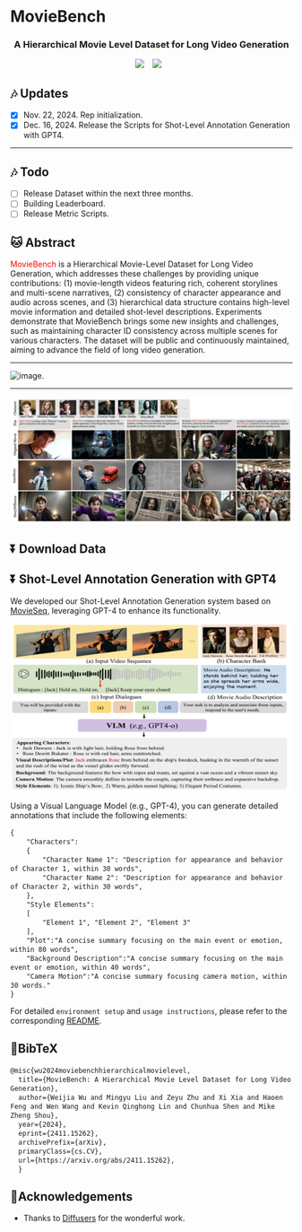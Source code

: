 # MovieBench
### <div align="center"> A Hierarchical Movie Level Dataset for Long Video Generation <div> 

<div align="center">
  <a href="https://weijiawu.github.io/MovieBench/"><img src="https://img.shields.io/static/v1?label=Project%20Page&message=Github&color=blue&logo=github-pages"></a> &ensp;
  <a href="https://arxiv.org/abs/2411.15262"><img src="https://img.shields.io/static/v1?label=Paper&message=Arxiv&color=red&logo=arxiv"></a> &ensp;
</div>

## :notes: **Updates**


- [x] Nov. 22, 2024. Rep initialization.
- [x] Dec. 16, 2024. Release the Scripts for Shot-Level Annotation Generation with GPT4.

---
## :notes: **Todo**
- [ ] Release Dataset within the next three months.
- [ ] Building Leaderboard.
- [ ] Release Metric Scripts.

## 🐱 Abstract
<font color="red">MovieBench</font> is a Hierarchical Movie-Level Dataset for Long Video Generation, which addresses these challenges by providing unique contributions:
(1) movie-length videos featuring rich, coherent storylines and multi-scene narratives, (2) consistency of character appearance and audio across scenes, and (3) hierarchical data structure contains high-level movie information and detailed shot-level descriptions. Experiments demonstrate that MovieBench brings some new insights and challenges, such as maintaining character ID consistency across multiple scenes for various characters. The dataset will be public and continuously maintained, aiming
to advance the field of long video generation.

---

![image.](asset/structure.png)

---
![image.](asset/keyframeGen.png)


## ⏬ Download Data



## ⏬ Shot-Level Annotation Generation with GPT4

We developed our Shot-Level Annotation Generation system based on [MovieSeq](https://github.com/showlab/MovieSeq), leveraging GPT-4 to enhance its functionality.


<img src="asset/22.02.56.png" alt="image description" width="500" height="300">

Using a Visual Language Model (e.g., GPT-4), you can generate detailed annotations that include the following elements:
```
{
    "Characters":
    {
        "Character Name 1": "Description for appearance and behavior of Character 1, within 30 words",
        "Character Name 2": "Description for appearance and behavior of Character 2, within 30 words", 
    },
    "Style Elements":
    [
        "Element 1", "Element 2", "Element 3"
    ],
    "Plot":"A concise summary focusing on the main event or emotion, within 80 words",
    "Background Description":"A concise summary focusing on the main event or emotion, within 40 words",
    "Camera Motion":"A concise summary focusing camera motion, within 30 words."
}
```

For detailed ```environment setup``` and ```usage instructions```, please refer to the corresponding [README](https://github.com/showlab/MovieBench/tree/main/MovieBench).


## 📖BibTeX
    @misc{wu2024moviebenchhierarchicalmovielevel,
      title={MovieBench: A Hierarchical Movie Level Dataset for Long Video Generation}, 
      author={Weijia Wu and Mingyu Liu and Zeyu Zhu and Xi Xia and Haoen Feng and Wen Wang and Kevin Qinghong Lin and Chunhua Shen and Mike Zheng Shou},
      year={2024},
      eprint={2411.15262},
      archivePrefix={arXiv},
      primaryClass={cs.CV},
      url={https://arxiv.org/abs/2411.15262}, 
      }
    
## 🤗Acknowledgements
- Thanks to [Diffusers](https://github.com/huggingface/diffusers) for the wonderful work.
